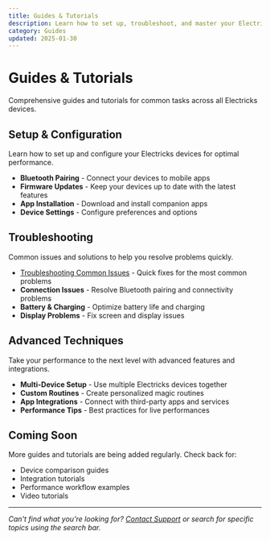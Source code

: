 ```yaml
---
title: Guides & Tutorials
description: Learn how to set up, troubleshoot, and master your Electricks devices
category: Guides
updated: 2025-01-30
---
```


# Guides & Tutorials

Comprehensive guides and tutorials for common tasks across all Electricks devices.

## Setup & Configuration

Learn how to set up and configure your Electricks devices for optimal performance.

- **Bluetooth Pairing** - Connect your devices to mobile apps
- **Firmware Updates** - Keep your devices up to date with the latest features
- **App Installation** - Download and install companion apps
- **Device Settings** - Configure preferences and options

## Troubleshooting

Common issues and solutions to help you resolve problems quickly.

- [Troubleshooting Common Issues](/docs/guides/troubleshooting-common-issues) - Quick fixes for the most common problems
- **Connection Issues** - Resolve Bluetooth pairing and connectivity problems
- **Battery & Charging** - Optimize battery life and charging
- **Display Problems** - Fix screen and display issues

## Advanced Techniques

Take your performance to the next level with advanced features and integrations.

- **Multi-Device Setup** - Use multiple Electricks devices together
- **Custom Routines** - Create personalized magic routines
- **App Integrations** - Connect with third-party apps and services
- **Performance Tips** - Best practices for live performances

## Coming Soon

More guides and tutorials are being added regularly. Check back for:

- Device comparison guides
- Integration tutorials
- Performance workflow examples
- Video tutorials

---

*Can't find what you're looking for? [Contact Support](/contact) or search for specific topics using the search bar.*
